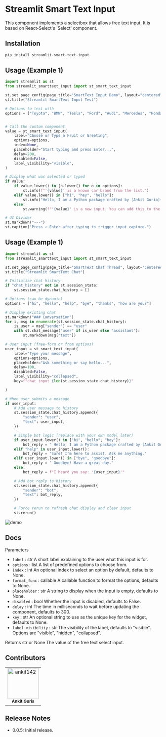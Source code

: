 

# Streamlit Smart Text Input
This component implements a selectbox that allows free text input. It is based on React-Select's 'Select'
component. 

## Installation
```bash
pip install streamlit-smart-text-input
```

## Usage (Example 1)
```python
import streamlit as st
from streamlit_smarttext_input import st_smart_text_input

st.set_page_config(page_title="SmartText Input Demo", layout="centered")
st.title("Streamlit SmartText Input Test")

# Options to test with
options = ["Toyota", "BMW", "Tesla", "Ford", "Audi", "Mercedes", "Honda"]


# Call the custom component
value = st_smart_text_input(
    label="Choose or Type a Fruit or Greeting",
    options=options,
    index=None,
    placeholder="Start typing and press Enter...",
    delay=200,
    disabled=False,
    label_visibility="visible",
)

# Display what was selected or typed
if value:
    if value.lower() in [o.lower() for o in options]:
        st.info(f"'{value}' is a known car brand from the list.")
    elif value.lower() in ["hi", "hey", "hello"]:
        st.info("Hello, I am a Python package crafted by [Ankit Guria](https://github.com/ankitguria).")
    else:
        st.warning(f"'{value}' is a new input. You can add this to the list!")

# UI Divider
st.markdown("---")
st.caption("Press ⏎ Enter after typing to trigger input capture.")

```

## Usage (Example 1)

```python
import streamlit as st
from streamlit_smarttext_input import st_smart_text_input

st.set_page_config(page_title="SmartText Chat Thread", layout="centered")
st.title("Streamlit SmartText Chat")

# Initialize chat history
if "chat_history" not in st.session_state:
    st.session_state.chat_history = []

# Options (can be dynamic)
options = ["hi", "hello", "help", "bye", "thanks", "how are you?"]

# Display existing chat
st.markdown("### Conversation")
for i, msg in enumerate(st.session_state.chat_history):
    is_user = msg["sender"] == "user"
    with st.chat_message("user" if is_user else "assistant"):
        st.markdown(msg["text"])

# User input (free-form or from options)
user_input = st_smart_text_input(
    label="Type your message",
    options=options,
    placeholder="Ask something or say hello...",
    delay=100,
    disabled=False,
    label_visibility="collapsed",
    key=f"chat_input_{len(st.session_state.chat_history)}"

)

# When user submits a message
if user_input:
    # Add user message to history
    st.session_state.chat_history.append({
        "sender": "user",
        "text": user_input,
    })

    # Simple bot logic (replace with your own model later)
    if user_input.lower() in ["hi", "hello", "hey"]:
        bot_reply = " Hello, I am a Python package crafted by [Ankit Guria](https://github.com/ankit142)! How can I help you today?"
    elif "help" in user_input.lower():
        bot_reply = "Sure! I'm here to assist. Ask me anything."
    elif user_input.lower() in ["bye", "goodbye"]:
        bot_reply = " Goodbye! Have a great day."
    else:
        bot_reply = f"I heard you say: '{user_input}'"

    # Add bot reply to history
    st.session_state.chat_history.append({
        "sender": "bot",
        "text": bot_reply,
    })

    # Force rerun to refresh chat display and clear input
    st.rerun()


```

![demo](./streamlit-free-text-demo.gif)


## Docs
Parameters
- `label` : str
    A short label explaining to the user what this input is for.
- `options` : list
    A list of predefined options to choose from.
- `index` : int
    An optional index to select an option by default, defaults to None.
- `format_func` : callable
    A callable function to format the options, defaults to None.
- `placeholder` : str
    A string to display when the input is empty, defaults to None.
- `disabled` : bool
    Whether the input is disabled, defaults to False.
- `delay` : int
    The time in milliseconds to wait before updating the component, defaults to 300.
- `key` : str
    An optional string to use as the unique key for the widget, defaults to None.
- `label_visibility` : str
    The visibility of the label, defaults to "visible". Options are "visible", "hidden", "collapsed".

Returns
str or None
    The value of the free text select input.

## Contributors
<!-- readme: contributors -start -->
<table>
	<tbody>
		<tr>
            <td align="center">
                <a href="https://github.com/ankit142">
                    <img src="https://avatars.githubusercontent.com/u/39993421?v=4" width="100;" alt="ankit142"/>
                    <br />
                    <sub><b>Ankit Guria</b></sub>
                </a>
            </td>
		</tr>
	<tbody>
</table>
<!-- readme: contributors -end -->

## Release Notes

- 0.0.5:
    Initial release.
